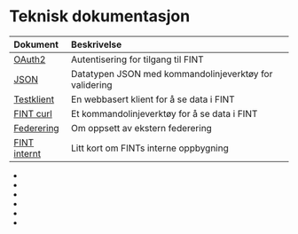 # Teknisk dokumentasjon


| Dokument                                 | Beskrivelse                                            |
|:-----------------------------------------|:-------------------------------------------------------|
| [OAuth2](technical/oauth2.md)            | Autentisering for tilgang til FINT                     |
| [JSON](technical/json.md)                | Datatypen JSON med kommandolinjeverktøy for validering |
| [Testklient](technical/testclient.md)    | En webbasert klient for å se data i FINT               |
| [FINT curl](technical/fintcurl.md)       | Et kommandolinjeverktøy for å se data i FINT           |
| [Federering](technical/federation.md)    | Om oppsett av ekstern federering                       |
| [FINT internt](technical/fint-inside.md) | Litt kort om FINTs interne oppbygning                  |



* 
* 
* 
* 
* 
* 



